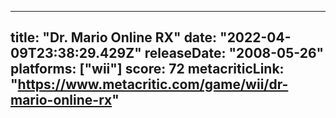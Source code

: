 
---
title: "Dr. Mario Online RX"
date: "2022-04-09T23:38:29.429Z"
releaseDate: "2008-05-26"
platforms: ["wii"]
score: 72
metacriticLink: "https://www.metacritic.com/game/wii/dr-mario-online-rx"
---
